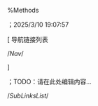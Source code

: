 
%Methods

；2025/3/10 19:07:57


[ 导航链接列表

/*Nav*/

]

；TODO：请在此处编辑内容...







/*SubLinksList*/



